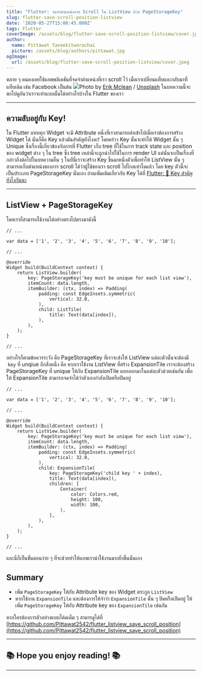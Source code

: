 ```yaml
---
title: "Flutter: จดจำตำแหน่งการ Scroll ใน ListView ด้วย PageStorageKey"
slug: flutter-save-scroll-position-listview
date: '2020-05-27T15:06:45.000Z'
tags: Flutter
coverImage: /assets/blog/flutter-save-scroll-position-listview/cover.jpeg
author:
  name: Pittawat Taveekitworachai
  picture: /assets/blog/authors/pittawat.jpg
ogImage:
  url: /assets/blog/flutter-save-scroll-position-listview/cover.jpeg
---
```


หลาย ๆ คนคงเคยใช้แอพพลิเคชันที่จดจำตำแหน่งที่เรา scroll ไว้ เมื่อเราเปลี่ยนแท็บและกลับมาที่แท็บเดิม เช่น Facebook เป็นต้น
![](https://images.unsplash.com/photo-1584824388178-1defc3484ce3?ixlib=rb-1.2.1&amp;q=80&amp;fm=jpg&amp;crop=entropy&amp;cs=tinysrgb&amp;w=2000&amp;fit=max&amp;ixid=eyJhcHBfaWQiOjExNzczfQ)Photo by [Erik Mclean](https://unsplash.com/@introspectivedsgn?utm_source=ghost&utm_medium=referral&utm_campaign=api-credit) / [Unsplash](https://unsplash.com/?utm_source=ghost&utm_medium=referral&utm_campaign=api-credit)
ในบทความนี้จะพาไปดูกันว่าเราจะทำแบบนั้นได้อย่างไรบ้างใน Flutter ของเรา

---

## ความลับอยู่กับ Key!

ใน Flutter แทบทุก Widget จะมี Attribute หนึ่งที่เราสามารถส่งเข้าไปเมื่อเราต้องการสร้าง Widget ได้ นั่นก็คือ Key แล้วมันสำคัญยังไงละ! โดยคร่าว Key นั้นจะทำให้ Widget นั้น ๆ Unique ซึ่งเรื่องนี้เกี่ยวข้องกับการที่ Flutter เก็บ tree ที่ใช้ในการ track state และ position ของ widget ต่าง ๆ ใน tree ซึ่ง tree เหล่านี้จะถูกนำไปใช้ในการ render UI แต่นั่นจะเป็นเรื่องที่กล่าวถึงต่อไปในบทความอื่น ๆ ในทีนี่เราจะสร้าง Key ขึ้นมาหนึ่งตัวเพื่อทำให้ ListView นั้น ๆ สามารถเก็บตำแหน่งของการ scroll ได้ว่าผู้ใช้ของเรา scroll ไปไกลเท่าใดแล้ว โดย key ตัวนี้จะเป็นประเภท PageStorageKey นั่นเอง อ่านเพิ่มเติมเกี่ยวกับ Key ได้ที่ [Flutter: 🔑 Key สำคัญยังไงกันนะ](__GHOST_URL__/flutter-key/)

---

## ListView + PageStorageKey

โดยเราก็สามารถใช้งานได้อย่างตรงไปตรงมาดังนี้

    // ...
    
    var data = ['1', '2', '3', '4', '5', '6', '7', '8', '9', '10'];
    
    // ...
    
    @override
    Widget build(BuildContext context) {
        return ListView.builder(
            key: PageStorageKey('key must be unique for each list view'),
            itemCount: data.length,
            itemBuilder: (ctx, index) => Padding(
            	padding: const EdgeInsets.symmetric(
                	vertical: 32.0,
                ),
                child: ListTile(
            		title: Text(data[index]),
                ),
            ),
        );
    }
    
    // ...

อย่างไรก็ตามข้อควรระวัง คือ PageStorageKey ที่เราจะส่งให้ ListView แต่ละตัวนั้นจะต้องมี  `key` ที่ unqiue อีกสิ่งหนึ่ง คือ หากเราใช้งาน ListView ที่สร้าง ExpansionTile เราจะต้องสร้าง PageStorageKey ที่ unique ให้กับ ExpansionTile แยกออกมาในแต่ละตัวด้วยเช่นกัน เพื่อให้ ExpansionTile สามารถจดจำได้ว่าตัวเองกำลังเปิดหรือปิดอยู่

    // ...
    
    var data = ['1', '2', '3', '4', '5', '6', '7', '8', '9', '10'];
    
    // ...
    
    @override
    Widget build(BuildContext context) {
        return ListView.builder(
            key: PageStorageKey('key must be unique for each list view'),
            itemCount: data.length,
            itemBuilder: (ctx, index) => Padding(
            	padding: const EdgeInsets.symmetric(
                	vertical: 32.0,
                ),
                child: ExpansionTile(
                	key: PageStorageKey('child key ' + index),
            		title: Text(data[index]),
                    children: [
                    	Container(
                        	color: Colors.red,
                        	height: 100,
                            width: 100,
                        ),
                    ],
                ),
            ),
        );
    }
    
    // ...

และนี่ก็เป็นขั้นตอนง่าย ๆ ที่จะช่วยทำให้แอพเราน่าใช้งานมากยิ่งขึ้นนั่นเอง

## Summary

- เพิ่ม `PageStorageKey` ให้กับ Attribute key ของ Widget ตระกูล `ListView`
- หากใช้งาน `ExpansionTile` และต้องการให้จำว่า `ExpansionTile` นั้น ๆ ปิดหรือเปิดอยู่ ให้เพิ่ม `PageStorageKey` ให้กับ Attribute key ของ `ExpansionTile` เช่นกัน

หากใครต้องการตัวอย่างแบบโค้ดเต็ม ๆ สามารดูได้ที่ [https://github.com/Pittawat2542/flutter_listview_save_scroll_position](https://github.com/Pittawat2542/flutter_listview_save_scroll_position)

---

## ****📚 Hope you enjoy reading! 📚****

---
